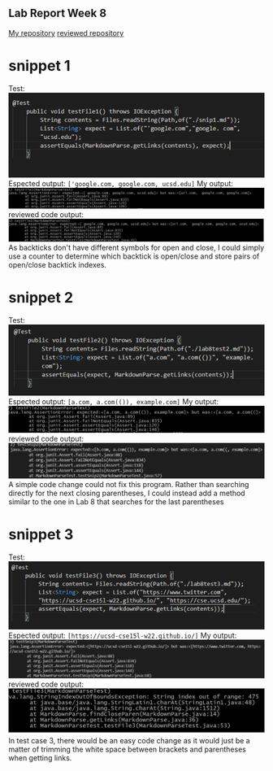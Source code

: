 ## Lab Report Week 8
[My repository](https://github.com/junlinchen12138/markdown-parse)
 [reviewed repository](https://github.com/5ean-github/markdown-parse)

# snippet 1
Test:
![image](test.PNG)
Espected output: ``['google.com, google.com, ucsd.edu]``
My output:
![image](myoutput1.PNG) <br>
reviewed code output:
![image](output1.PNG) <br>
As backticks don't have different symbols for open and close, I could simply use a counter to determine which backtick is open/close and store pairs of open/close backtick
indexes.

# snippet 2
Test:
![image](test2.PNG) <br>
Espected output: ``[a.com, a.com(()), example.com]``
My output:
![image](myoutput2.PNG) <br>
reviewed code output:
![image](output2.PNG) <br>
A simple code change could not fix this program. Rather than searching directly for the next closing parentheses, I could instead add a method similar to the one in Lab 8 that
searches for the last parentheses

# snippet 3
Test:
![image](test3.PNG) <br>
Espected output: ``[https://ucsd-cse15l-w22.github.io/]``
My output:
![image](myoutput3.PNG) <br>
reviewed code output:
![image](output3.PNG) <br>
In test case 3, there would be an easy code change as it would just be a matter of trimming the white space between brackets and parentheses when getting links.

 


